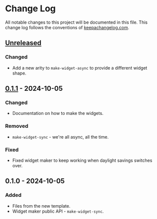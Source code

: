 # Change Log
All notable changes to this project will be documented in this file. This change log follows the conventions of [keepachangelog.com](http://keepachangelog.com/).

## [Unreleased]
### Changed
- Add a new arity to `make-widget-async` to provide a different widget shape.

## [0.1.1] - 2024-10-05
### Changed
- Documentation on how to make the widgets.

### Removed
- `make-widget-sync` - we're all async, all the time.

### Fixed
- Fixed widget maker to keep working when daylight savings switches over.

## 0.1.0 - 2024-10-05
### Added
- Files from the new template.
- Widget maker public API - `make-widget-sync`.

[Unreleased]: https://sourcehost.site/your-name/rest-api/compare/0.1.1...HEAD
[0.1.1]: https://sourcehost.site/your-name/rest-api/compare/0.1.0...0.1.1
